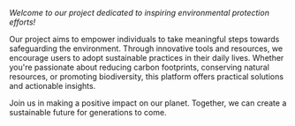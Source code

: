 *Welcome to our project dedicated to inspiring environmental protection efforts!*

Our project aims to empower individuals to take meaningful steps towards safeguarding the environment. Through innovative tools and resources, we encourage users to adopt sustainable practices in their daily lives. Whether you're passionate about reducing carbon footprints, conserving natural resources, or promoting biodiversity, this platform offers practical solutions and actionable insights.

Join us in making a positive impact on our planet. Together, we can create a sustainable future for generations to come.
